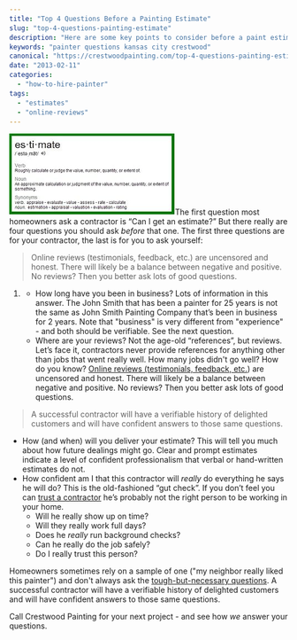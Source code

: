 ```yaml
---
title: "Top 4 Questions Before a Painting Estimate"
slug: "top-4-questions-painting-estimate"
description: "Here are some key points to consider before a paint estimator knocks at your door."
keywords: "painter questions kansas city crestwood"
canonical: "https://crestwoodpainting.com/top-4-questions-painting-estimate/"
date: "2013-02-11"
categories:
  - "how-to-hire-painter"
tags:
  - "estimates"
  - "online-reviews"
---
```


![Paint estimate Kansas City Crestwood Painting](images/Estimate-definition-1_opt.jpg "Definition of Estimate")The first question most homeowners ask a contractor is “Can I get an estimate?” But there really are four questions you should ask _before_ that one. The first three questions are for your contractor, the last is for you to ask yourself:

> Online reviews (testimonials, feedback, etc.) are uncensored and honest. There will likely be a balance between negative and positive. No reviews? Then you better ask lots of good questions.

1. - How long have you been in business? Lots of information in this answer. The John Smith that has been a painter for 25 years is not the same as John Smith Painting Company that’s been in business for 2 years. Note that "business" is very different from "experience" - and both should be verifiable. See the next question.
    - Where are your reviews? Not the age-old “references”, but reviews. Let’s face it, contractors never provide references for anything other than jobs that went really well. How many jobs didn't go well? How do you know? [Online reviews (testimonials, feedback, etc.](https://crestwoodpainting.com/reviews/)) are uncensored and honest. There will likely be a balance between negative and positive. No reviews? Then you better ask lots of good questions.

> A successful contractor will have a verifiable history of delighted customers and will have confident answers to those same questions.

- How (and when) will you deliver your estimate? This will tell you much about how future dealings might go. Clear and prompt estimates indicate a level of confident professionalism that verbal or hand-written estimates do not.
- How confident am I that this contractor will _really_ do everything he says he will do? This is the old-fashioned “gut check”. If you don’t feel you can [trust a contractor](https://crestwoodpainting.com/trust-your-contractor/) he’s probably not the right person to be working in your home.
    - Will he really show up on time?
    - Will they really work full days?
    - Does he _really_ run background checks?
    - Can he really do the job safely?
    - Do I really trust this person?

Homeowners sometimes rely on a sample of one ("my neighbor really liked this painter") and don't always ask the [tough-but-necessary questions](https://crestwoodpainting.com/12-questions-ask-painter/). A successful contractor will have a verifiable history of delighted customers and will have confident answers to those same questions.

Call Crestwood Painting for your next project - and see how _we_ answer your questions.
